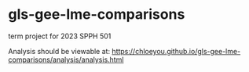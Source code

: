 # gls-gee-lme-comparisons
term project for 2023 SPPH 501

Analysis should be viewable at: https://chloeyou.github.io/gls-gee-lme-comparisons/analysis/analysis.html 
